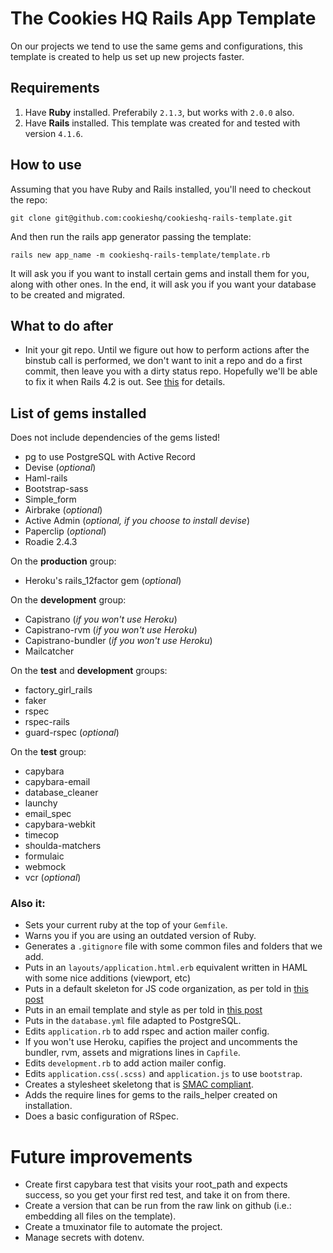 The Cookies HQ Rails App Template
=================================

On our projects we tend to use the same gems and configurations, this template is created to help us set up new projects faster.

Requirements
------------

1. Have **Ruby** installed. Preferabily `2.1.3`, but works with `2.0.0` also.
2. Have **Rails** installed. This template was created for and tested with version `4.1.6`.

How to use
----------

Assuming that you have Ruby and Rails installed, you'll need to checkout the repo:

```
git clone git@github.com:cookieshq/cookieshq-rails-template.git
```

And then run the rails app generator passing the template:

```
rails new app_name -m cookieshq-rails-template/template.rb
```

It will ask you if you want to install certain gems and install them for you, along with other ones. In the end, it will ask you if you want your database to be created and migrated.

What to do after
----------------

* Init your git repo. Until we figure out how to perform actions after the binstub call is performed, we don't want to init a repo and do a first commit, then leave you with a dirty status repo. Hopefully we'll be able to fix it when Rails 4.2 is out. See [this](https://github.com/rails/rails/issues/16292) for details.


List of gems installed
----------------------

Does not include dependencies of the gems listed!

* pg to use PostgreSQL with Active Record
* Devise (*optional*)
* Haml-rails
* Bootstrap-sass
* Simple_form
* Airbrake (*optional*)
* Active Admin (*optional, if you choose to install devise*)
* Paperclip (*optional*)
* Roadie 2.4.3

On the **production** group:
* Heroku's rails_12factor gem (*optional*)

On the **development** group:
* Capistrano (*if you won't use Heroku*)
* Capistrano-rvm (*if you won't use Heroku*)
* Capistrano-bundler (*if you won't use Heroku*)
* Mailcatcher

On the **test** and **development** groups:
* factory_girl_rails
* faker
* rspec
* rspec-rails
* guard-rspec (*optional*)

On the **test** group:
* capybara
* capybara-email
* database_cleaner
* launchy
* email_spec
* capybara-webkit
* timecop
* shoulda-matchers
* formulaic
* webmock
* vcr (*optional*)

### Also it:

* Sets your current ruby at the top of your `Gemfile`.
* Warns you if you are using an outdated version of Ruby.
* Generates a `.gitignore` file with some common files and folders that we add.
* Puts in an `layouts/application.html.erb` equivalent written in HAML with some nice additions (viewport, etc)
* Puts in a default skeleton for JS code organization, as per told in [this post](http://cookieshq.co.uk/posts/write-maintainable-javascript-in-rails/)
* Puts in an email template and style as per told in [this post](http://cookieshq.co.uk/posts/how-to-style-emails-with-rails-and-roadie/)
* Puts in the `database.yml` file adapted to PostgreSQL.
* Edits `application.rb` to add rspec and action mailer config.
* If you won't use Heroku, capifies the project and uncomments the bundler, rvm, assets and migrations lines in `Capfile`.
* Edits `development.rb` to add action mailer config.
* Edits `application.css(.scss)` and `application.js` to use `bootstrap`.
* Creates a stylesheet skeletong that is [SMAC compliant](https://smacss.com/book/categorizing).
* Adds the require lines for gems to the rails_helper created on installation.
* Does a basic configuration of RSpec.


Future improvements
====================

* Create first capybara test that visits your root_path and expects success, so you get your first red test, and take it on from there.
* Create a version that can be run from the raw link on github (i.e.: embedding all files on the template).
* Create a tmuxinator file to automate the project.
* Manage secrets with dotenv.
